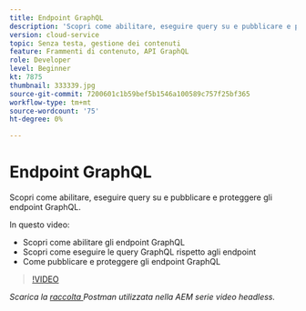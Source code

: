 ```yaml
---
title: Endpoint GraphQL
description: 'Scopri come abilitare, eseguire query su e pubblicare e proteggere gli endpoint GraphQL. '
version: cloud-service
topic: Senza testa, gestione dei contenuti
feature: Frammenti di contenuto, API GraphQL
role: Developer
level: Beginner
kt: 7875
thumbnail: 333339.jpg
source-git-commit: 7200601c1b59bef5b1546a100589c757f25bf365
workflow-type: tm+mt
source-wordcount: '75'
ht-degree: 0%

---
```



# Endpoint GraphQL

Scopri come abilitare, eseguire query su e pubblicare e proteggere gli endpoint GraphQL.

In questo video:

+ Scopri come abilitare gli endpoint GraphQL
+ Scopri come eseguire le query GraphQL rispetto agli endpoint
+ Come pubblicare e proteggere gli endpoint GraphQL

>[!VIDEO](https://video.tv.adobe.com/v/333339/?quality=12&learn=on)

_Scarica la  [raccolta ](./assets/aem-headless-video-series.postman_collection.json) Postman utilizzata nella AEM serie video headless._
